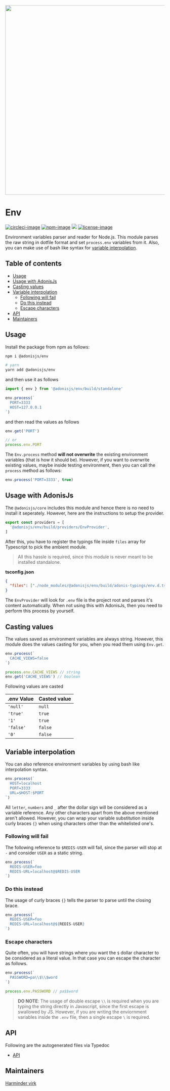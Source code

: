 <div align="center">
  <img src="https://res.cloudinary.com/adonisjs/image/upload/q_100/v1564392111/adonis-banner_o9lunk.png" width="600px">
</div>

# Env
[![circleci-image]][circleci-url] [![npm-image]][npm-url] ![][typescript-image] [![license-image]][license-url]

Environment variables parser and reader for Node.js. This module parses the raw string in dotfile format and set `process.env` variables from it. Also, you can make use of bash like syntax for [variable interpolation](#variable-interpolation).

<!-- START doctoc generated TOC please keep comment here to allow auto update -->
<!-- DON'T EDIT THIS SECTION, INSTEAD RE-RUN doctoc TO UPDATE -->
## Table of contents

- [Usage](#usage)
- [Usage with AdonisJs](#usage-with-adonisjs)
- [Casting values](#casting-values)
- [Variable interpolation](#variable-interpolation)
  - [Following will fail](#following-will-fail)
  - [Do this instead](#do-this-instead)
  - [Escape characters](#escape-characters)
- [API](#api)
- [Maintainers](#maintainers)

<!-- END doctoc generated TOC please keep comment here to allow auto update -->

## Usage
Install the package from npm as follows:

```sh
npm i @adonisjs/env

# yarn
yarn add @adonisjs/env
```

and then use it as follows

```ts
import { env } from '@adonisjs/env/build/standalone'

env.process(`
  PORT=3333
  HOST=127.0.0.1
`)
```

and then read the values as follows

```ts
env.get('PORT')

// or
process.env.PORT
```

The `Env.process` method **will not overwrite** the existing environment variables (that is how it should be). However, if you want to overwrite existing values, maybe inside testing environment, then you can call the `process` method as follows:

```ts
env.process('PORT=3333', true)
```

## Usage with AdonisJs
The `@adonisjs/core` includes this module and hence there is no need to install it seperately. However, here are the instructions to setup the provider.

```ts
export const providers = [
  '@adonisjs/env/build/providers/EnvProvider',
]
```

After this, you have to register the typings file inside `files` array for Typescript to pick the ambient module.

> All this hassle is required, since this module is never meant to be installed standalone.

**tsconfig.json**
```json
{
  "files": ["./node_modules/@adonisjs/env/build/adonis-typings/env.d.ts"]
}
```

The `EnvProvider` will look for `.env` file is the project root and parses it's content automatically. When not using this with AdonisJs, then you need to perform this process by yourself. 

## Casting values
The values saved as environment variables are always string. However, this module does the values casting for you, when you read them using `Env.get`.

```ts
env.process(`
  CACHE_VIEWS=false
`)

process.env.CACHE_VIEWS // string
env.get('CACHE_VIEWS') // boolean
```

Following values are casted

| .env Value | Casted value |
|------------|--------------|
| `'null'` | `null` |
| `'true'` | `true` |
| `'1'` | `true` |
| `'false'` | `false` |
| `'0'` | `false` |

## Variable interpolation
You can also reference environment variables by using bash like interpolation syntax.

```ts
env.process(`
  HOST=localhost
  PORT=3333
  URL=$HOST:$PORT
`)
```

All `letter`, `numbers` and `_` after the dollar sign will be considered as a variable reference. Any other characters apart from the above mentioned aren't allowed. However, you can wrap your variable substitution inside curly braces `{}` when using characters other than the whitelisted one's.

### Following will fail
The following reference to `$REDIS-USER` will fail, since the parser will stop at `-` and consider `USER` as a static string.

```ts
env.process(`
  REDIS-USER=foo
  REDIS-URL=localhost@$REDIS-USER
`)
```

### Do this instead
The usage of curly braces `{}` tells the parser to parse until the closing brace.

```ts
env.process(`
  REDIS-USER=foo
  REDIS-URL=localhost@${REDIS-USER}
`)
```

### Escape characters
Quite often, you will have strings where you want the `$` dollar character to be considered as a literal value. In that case you can escape the character as follows.

```ts
env.process(`
  PASSWORD=pa\\$\\$word
`)

process.env.PASSWORD // pa$$word
```

> **DO NOTE**: The usage of double escape `\\` is required when you are typing the string directly in Javascript, since the first escape is swallowed by JS. However, if you are writing the enviornment variables inside the `.env` file, then a single escape `\` is required.

## API
Following are the autogenerated files via Typedoc

* [API](docs/README.md)

## Maintainers
[Harminder virk](https://github.com/thetutlage)

[circleci-image]: https://img.shields.io/circleci/project/github/adonisjs/env/master.svg?style=for-the-badge&logo=circleci
[circleci-url]: https://circleci.com/gh/adonisjs/env "circleci"

[npm-image]: https://img.shields.io/npm/v/@adonisjs/env.svg?style=for-the-badge&logo=npm
[npm-url]: https://npmjs.org/package/@adonisjs/env "npm"

[typescript-image]: https://img.shields.io/badge/Typescript-294E80.svg?style=for-the-badge&logo=typescript

[license-url]: LICENSE.md
[license-image]: https://img.shields.io/aur/license/pac.svg?style=for-the-badge
